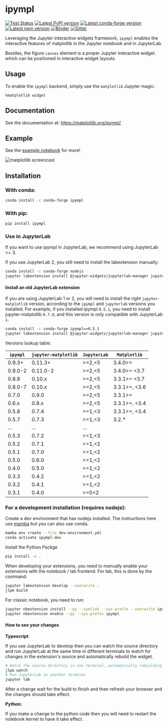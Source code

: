 # ipympl

[![Test Status](https://github.com/matplotlib/ipympl/actions/workflows/main.yml/badge.svg)](https://github.com/matplotlib/ipympl/actions/workflows/main.yml?query=branch%3Amain)
[![Latest PyPI version](https://img.shields.io/pypi/v/ipympl?logo=pypi)](https://pypi.python.org/pypi/ipympl)
[![Latest conda-forge version](https://img.shields.io/conda/vn/conda-forge/ipympl?logo=conda-forge)](https://anaconda.org/conda-forge/ipympl)
[![Latest npm version](https://img.shields.io/npm/v/jupyter-matplotlib?logo=npm)](https://www.npmjs.com/package/jupyter-matplotlib)
[![Binder](https://mybinder.org/badge_logo.svg)](https://mybinder.org/v2/gh/matplotlib/ipympl/main?urlpath=lab/tree/docs/examples/full-example.ipynb)
[![Gitter](https://img.shields.io/badge/gitter-Join_chat-blue?logo=gitter)](https://gitter.im/jupyter-widgets/Lobby)

Leveraging the Jupyter interactive widgets framework, `ipympl` enables the interactive features of matplotlib in the Jupyter notebook and in JupyterLab.

Besides, the figure `canvas` element is a proper Jupyter interactive widget which can be positioned in interactive widget layouts.


## Usage

To enable the `ipympl` backend, simply use the `matplotlib` Jupyter
magic:

```
%matplotlib widget
```
## Documentation
See the documentation at: https://matplotlib.org/ipympl/
## Example
See the [example notebook](https://github.com/matplotlib/ipympl/blob/main/docs/examples/full-example.ipynb) for more!

![matplotlib screencast](matplotlib.gif)

## Installation

### With conda:

```bash
conda install -c conda-forge ipympl
```

### With pip:

```bash
pip install ipympl
```

### Use in JupyterLab

If you want to use ipympl in JupyterLab, we recommend using JupyterLab >= 3.

If you use JupyterLab 2, you still need to install the labextension manually:

```bash
conda install -c conda-forge nodejs
jupyter labextension install @jupyter-widgets/jupyterlab-manager jupyter-matplotlib
```

#### Install an old JupyterLab extension

If you are using JupyterLab 1 or 2, you will need to install the right `jupyter-matplotlib` version, according to the `ipympl` and `jupyterlab` versions you installed.
For example, if you installed ipympl `0.5.1`, you need to install jupyter-matplotlib `0.7.0`, and this version is only compatible with JupyterLab `1`.

```bash
conda install -c conda-forge ipympl==0.5.1
jupyter labextension install @jupyter-widgets/jupyterlab-manager jupyter-matplotlib@0.7.0
```

Versions lookup table:

| `ipympl` | `jupyter-matplotlib` | `JupyterLab` | `Matplotlib` |
|----------|----------------------|--------------|--------------|
| 0.9.3+   | 0.11.3+              | >=2,<5       | 3.4.0>=      |
| 0.9.0-2  | 0.11.0-2             | >=2,<5       | 3.4.0>=  <3.7|
| 0.8.8    | 0.10.x               | >=2,<5       | 3.3.1>=  <3.7|
| 0.8.0-7  | 0.10.x               | >=2,<5       | 3.3.1>=, <3.6|
| 0.7.0    | 0.9.0                | >=2,<5       | 3.3.1>=      |
| 0.6.x    | 0.8.x                | >=2,<5       | 3.3.1>=, <3.4|
| 0.5.8    | 0.7.4                | >=1,<3       | 3.3.1>=, <3.4|
| 0.5.7    | 0.7.3                | >=1,<3       | 3.2.*        |
| ...      | ...                  | ...          |              |
| 0.5.3    | 0.7.2                | >=1,<3       |              |
| 0.5.2    | 0.7.1                | >=1,<2       |              |
| 0.5.1    | 0.7.0                | >=1,<2       |              |
| 0.5.0    | 0.6.0                | >=1,<2       |              |
| 0.4.0    | 0.5.0                | >=1,<2       |              |
| 0.3.3    | 0.4.2                | >=1,<2       |              |
| 0.3.2    | 0.4.1                | >=1,<2       |              |
| 0.3.1    | 0.4.0                | >=0<2        |              |

### For a development installation (requires nodejs):

Create a dev environment that has nodejs installed. The instructions here use
[mamba](https://github.com/mamba-org/mamba#the-fast-cross-platform-package-manager) but you
can also use conda.

```bash
mamba env create --file dev-environment.yml
conda activate ipympl-dev
```

Install the Python Packge
```bash
pip install -e .
```

When developing your extensions, you need to manually enable your extensions with the
notebook / lab frontend. For lab, this is done by the command:

```bash
jupyter labextension develop --overwrite .
jlpm build
```

For classic notebook, you need to run:
```bash
jupyter nbextension install --py --symlink --sys-prefix --overwrite ipympl
jupyter nbextension enable --py --sys-prefix ipympl
```

#### How to see your changes

**Typescript**:

If you use JupyterLab to develop then you can watch the source directory and run JupyterLab at the same time in different terminals to watch for changes in the extension's source and automatically rebuild the widget.

```bash
# Watch the source directory in one terminal, automatically rebuilding when needed
jlpm watch
# Run JupyterLab in another terminal
jupyter lab
```

After a change wait for the build to finish and then refresh your browser and the changes should take effect.

**Python:**

If you make a change to the python code then you will need to restart the notebook kernel to have it take effect.
